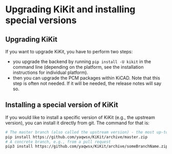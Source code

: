 # Upgrading KiKit and installing special versions

## Upgrading KiKit

If you want to upgrade KiKit, you have to perform two steps:

- you upgrade the backend by running `pip install -U kikit` in the command line
  (depending on the platform, see the installation instructions for individual
  platform).
- then you can upgrade the PCM packages within KiCAD. Note that this step is
  often not needed. If it will be needed, the release notes will say so.

## Installing a special version of KiKit

If you would like to install a specific version of KiKit (e.g., the upstream
version), you can install it directly from git. The command for that is:

```.bash
# The master branch (also called the upstream version) - the most up-to-date KiKit there is (but might me unstable)
pip install https://github.com/yaqwsx/KiKit/archive/master.zip
# A concrete branch, e.g., from a pull request
pip3 install https://github.com/yaqwsx/KiKit/archive/someBranchName.zip
```


